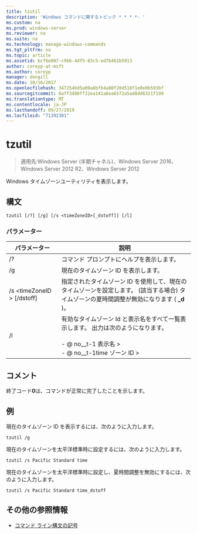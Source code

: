 ```yaml
---
title: tzutil
description: 'Windows コマンドに関するトピック * * * *- '
ms.custom: na
ms.prod: windows-server
ms.reviewer: na
ms.suite: na
ms.technology: manage-windows-commands
ms.tgt_pltfrm: na
ms.topic: article
ms.assetid: bcf6e007-c9b6-4df5-83c5-ed7b4b1b5913
author: coreyp-at-msft
ms.author: coreyp
manager: dongill
ms.date: 10/16/2017
ms.openlocfilehash: 347254bd5a00a8bfb4a80f20d518f1e0e8b593bf
ms.sourcegitcommit: 6aff3d88ff22ea141a6ea6572a5ad8dd6321f199
ms.translationtype: MT
ms.contentlocale: ja-JP
ms.lasthandoff: 09/27/2019
ms.locfileid: "71392301"
---
```

# <a name="tzutil"></a>tzutil

>適用先:Windows Server (半期チャネル)、Windows Server 2016、Windows Server 2012 R2、Windows Server 2012

Windows タイムゾーンユーティリティを表示します。 
## <a name="syntax"></a>構文
```
tzutil [/?] [/g] [/s <timeZoneID>[_dstoff]] [/l]
```
### <a name="parameters"></a>パラメーター
|パラメーター|説明|
|-------|--------|
|/?|コマンド プロンプトにヘルプを表示します。|
|/g|現在のタイムゾーン ID を表示します。|
|/s \<timeZoneID > [/dstoff]|指定されたタイムゾーン ID を使用して、現在のタイムゾーンを設定します。 (該当する場合) タイムゾーンの夏時間調整が無効になります ( **_d** )。|
|/l|有効なタイムゾーン Id と表示名をすべて一覧表示します。 出力は次のようになります。<br /><br />-    @ no__t-1 表示名 ><br />-    @ no__t-1time ゾーン ID >|

## <a name="remarks"></a>コメント
終了コード**0**は、コマンドが正常に完了したことを示します。

## <a name="BKMK_Examples"></a>例
現在のタイムゾーン ID を表示するには、次のように入力します。
```
tzutil /g
```
現在のタイムゾーンを太平洋標準時に設定するには、次のように入力します。
```
tzutil /s Pacific Standard time
```
現在のタイムゾーンを太平洋標準時に設定し、夏時間調整を無効にするには、次のように入力します。
```
tzutil /s Pacific Standard time_dstoff
```
## <a name="additional-references"></a>その他の参照情報
-   [コマンド ライン構文の記号](command-line-syntax-key.md)

